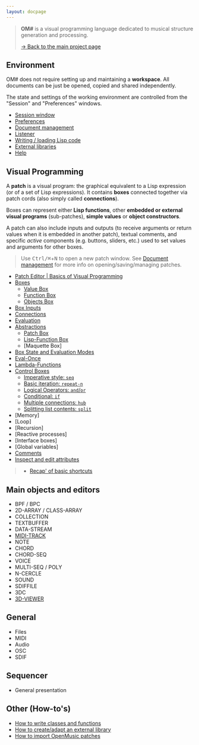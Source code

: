 ```yaml
---
layout: docpage
---
```


> **OM#** is a visual programming language dedicated to musical structure generation and processing.    
>
> [&rarr; Back to the main project page](..)

## Environment

OM# does not require setting up and maintaining a **workspace**. All documents can be just be opened, copied and shared independently.   

The state and settings of the working environment are controlled from the "Session" and "Preferences" windows.

- [Session window](session)
- [Preferences](preferences)
- [Document management](doc-management)
- [Listener](listener)
- [Writing / loading Lisp code](lisp)
- [External libraries](libraries)
- [Help](help)


## Visual Programming


A **patch** is a visual program: the graphical equivalent to a Lisp expression (or of a set of Lisp expressions). It contains **boxes** connected together via patch cords (also simply called **connections**).   

Boxes can represent either **Lisp functions**, other **embedded or external visual programs** (sub-patches), **simple values** or **object constructors**.    

A patch can also include inputs and outputs (to receive arguments or return values when it is embedded in another patch), textual comments, and specific _active_ components (e.g. buttons, sliders, etc.) used to set values and arguments for other boxes.


> Use <kbd>Ctrl/⌘</kbd>+<kbd>N</kbd> to open a new patch window. See [Document management](doc-management) for more info on opening/saving/managing patches.



- [Patch Editor \| Basics of Visual Programming](patch)
- [Boxes](box)
  - [Value Box](value-box)
  - [Function Box](function-box)
  - [Objects Box](objects)
- [Box Inputs](box-inputs)
- [Connections](connections)
- [Evaluation](eval)
- [Abstractions](abstraction)
  - [Patch Box](patch-box)
  - [Lisp-Function Box](lispfun-box)
  - [Maquette Box]
- [Box State and Evaluation Modes](eval-modes)
- [Eval-Once](eval-once)
- [Lambda-Functions](lambda)
- [Control Boxes](control)
  - [Imperative style: `seq`](seq)
  - [Basic iteration: `repeat-n`](repeat-n)
  - [Logical Operators: `and`/`or`](logic)
  - [Conditional: `if`](omif)
  - [Multiple connections: `hub`](hub)
  - [Splitting list contents: `split`](split)
- [Memory]
- [Loop]	
- [Recursion]	
- [Reactive processes]
- [Interface boxes]
- [Global variables]
- [Comments](comments)
- [Inspect and edit attributes](inspector)

> - [Recap' of basic shortcuts](basic-commands)


## Main objects and editors

- BPF / BPC
- 2D-ARRAY / CLASS-ARRAY
- COLLECTION
- TEXTBUFFER
- DATA-STREAM
- [MIDI-TRACK](midi-track)
- NOTE
- CHORD
- CHORD-SEQ
- VOICE
- MULTI-SEQ / POLY
- N-CERCLE
- SOUND
- SDIFFILE
- 3DC
- [3D-VIEWER](3D-viewer)

## General

- Files
- MIDI
- Audio
- OSC
- SDIF 

## Sequencer

- General presentation

## Other (How-to's)

- [How to write classes and functions](write-code)
- [How to create/adapt an external library](write-library)
- [How to import OpenMusic patches](import-from-om)


